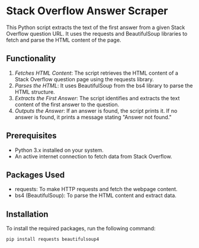 # Stack Overflow Answer Scraper

This Python script extracts the text of the first answer from a given Stack Overflow question URL. It uses the requests and BeautifulSoup libraries to fetch and parse the HTML content of the page.

## Functionality

1. *Fetches HTML Content*: The script retrieves the HTML content of a Stack Overflow question page using the requests library.
2. *Parses the HTML*: It uses BeautifulSoup from the bs4 library to parse the HTML structure.
3. *Extracts the First Answer*: The script identifies and extracts the text content of the first answer to the question.
4. *Outputs the Answer*: If an answer is found, the script prints it. If no answer is found, it prints a message stating "Answer not found."

## Prerequisites

- Python 3.x installed on your system.
- An active internet connection to fetch data from Stack Overflow.

## Packages Used

- requests: To make HTTP requests and fetch the webpage content.
- bs4 (BeautifulSoup): To parse the HTML content and extract data.

## Installation

To install the required packages, run the following command:

```bash
pip install requests beautifulsoup4
